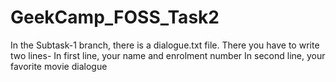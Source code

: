 # GeekCamp_FOSS_Task2
In the Subtask-1 branch, there is a dialogue.txt file.
There you have to write two lines-
   In first line, your name and enrolment number
   In second line, your favorite movie dialogue